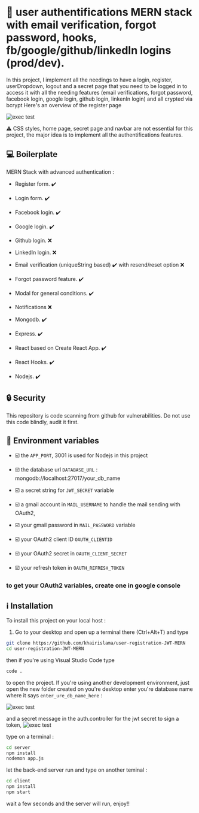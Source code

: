 # :rocket: user authentifications MERN stack with email verification, forgot password, hooks, fb/google/github/linkedIn logins (prod/dev).

In this project, I implement all the needings to have a login, register, userDropdown, logout and a secret page that you need to be logged in to access it with all the needing features (email verifications, forgot password, facebook login, google login, github login, linkenIn login) and all crypted via bcrypt
Here's an overview of the register page

![exec test](https://i.ibb.co/fFd1q7S/screencapture-localhost-3000-register-2021-06-20-23-15-13.png)

:warning: CSS styles, home page, secret page and navbar are not essential for this project, the major idea is to implement all the authentifications features.

## :computer: Boilerplate

MERN Stack with advanced authentication :

- Register form. :heavy_check_mark:

- Login form. :heavy_check_mark:

- Facebook login. :heavy_check_mark:

- Google login. :heavy_check_mark:

- Github login. :x:

- LinkedIn login. :x:

- Email verification (uniqueString based) :heavy_check_mark: with resend/reset option :x:

- Forgot password feature. :heavy_check_mark:

- Modal for general conditions. :heavy_check_mark:

- Notifications :x:

- Mongodb. :heavy_check_mark:

- Express. :heavy_check_mark:

- React based on Create React App. :heavy_check_mark:

- React Hooks. :heavy_check_mark:

- Nodejs. :heavy_check_mark:

## :lock: Security

This repository is code scanning from github for vulnerabilities. Do not use this code blindly, audit it first.

## :red_circle: Environment variables

- :ballot_box_with_check: the `APP_PORT`, 3001 is used for Nodejs in this project

- :ballot_box_with_check: the database url `DATABASE_URL` : mongodb://localhost:27017/your_db_name

- :ballot_box_with_check: a secret string for `JWT_SECRET` variable

- :ballot_box_with_check: a gmail account in `MAIL_USERNAME` to handle the mail sending with OAuth2,

- :ballot_box_with_check: your gmail password in `MAIL_PASSWORD` variable

- :ballot_box_with_check: your OAuth2 client ID `OAUTH_CLIENTID`

- :ballot_box_with_check: your OAuth2 secret in `OAUTH_CLIENT_SECRET`

- :ballot_box_with_check: your refresh token in `OAUTH_REFRESH_TOKEN`

### to get your OAuth2 variables, create one in google console

## :information_source: Installation

To install this project on your local host :

1. Go to your desktop and open up a terminal there (Ctrl+Alt+T) and type

```sh
git clone https://github.com/khairislama/user-registration-JWT-MERN
cd user-registration-JWT-MERN
```

then if you're using Visual Studio Code type

```sh
code .
```

to open the project. If you're using another development environment, just open the new folder created on you're desktop
enter you're database name where it says `enter_ure_db_name_here` :

![exec test](https://i.ibb.co/xH4q6Pb/image.png)

and a secret message in the auth.controller for the jwt secret to sign a token,
![exec test](https://i.ibb.co/hBhYf3z/image.png)

type on a terminal :

```sh
cd server
npm install
nodemon app.js
```

let the back-end server run and type on another teminal :

```sh
cd client
npm install
npm start
```

wait a few seconds and the server will run, enjoy!!
